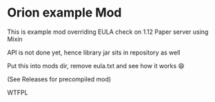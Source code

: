 # Orion example Mod

This is example mod overriding EULA check on 1.12 Paper server using Mixin

API is not done yet, hence library jar sits in repository as well

Put this into mods dir, remove eula.txt and see how it works :smile:

(See Releases for precompiled mod)

WTFPL
